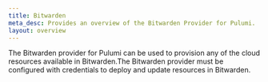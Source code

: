 ```yaml
---
title: Bitwarden
meta_desc: Provides an overview of the Bitwarden Provider for Pulumi.
layout: overview
---
```


The Bitwarden provider for Pulumi can be used to provision any of the cloud resources available in Bitwarden.The Bitwarden provider must be configured with credentials to deploy and update resources in Bitwarden.